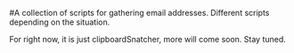 #A collection of scripts for gathering email addresses. Different scripts depending on the situation. 

For right now, it is just clipboardSnatcher, more will come soon.  Stay tuned.
